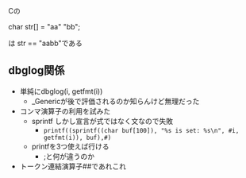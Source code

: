 Cの

char str[] = "aa" "bb";

は
str == "aabb"である

## dbglog関係

- 単純にdbglog(i, getfmt(i))
  - _Genericが後で評価されるのか知らんけど無理だった
- コンマ演算子の利用を試みた
  - sprintf しかし宣言が式ではなく文なので失敗
    - `printf((sprintf((char buf[100]), "%s is set: %s\n", #i, getfmt(i)), buf),#)`
  - printfを3つ使えば行ける
    - ;と何が違うのか
- トークン連結演算子##であれこれ